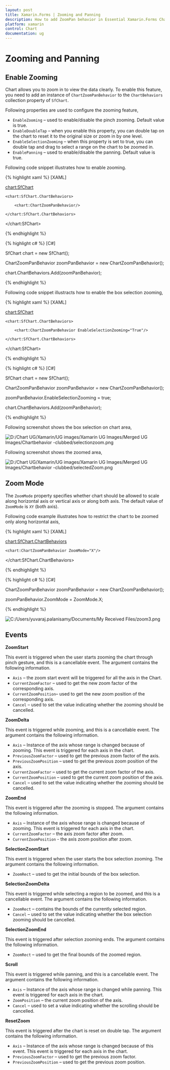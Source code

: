 ```yaml
---
layout: post
title: Xamarin.Forms | Zooming and Panning
description: How to add ZoomPan behavior in Essential Xamarin.Forms Chart
platform: xamarin
control: Chart
documentation: ug
---
```


# Zooming and Panning

## Enable Zooming

Chart allows you to zoom in to view the data clearly. To enable this feature, you need to add an instance of `ChartZoomPanBehavior` to the `ChartBehaviors` collection property of `SfChart`.

Following properties are used to configure the zooming feature,

* `EnableZooming` – used to enable/disable the pinch zooming. Default value is true. 
* `EnableDoubleTap` – when you enable this property, you can double tap on the chart to reset it to the original size or zoom in by one level.
* `EnableSelectionZooming` – when this property is set to true, you can double tap and drag to select a range on the chart to be zoomed in.
* `EnablePanning` – used to enable/disable the panning. Default value is true.

Following code snippet illustrates how to enable zooming.

{% highlight xaml %}
[XAML]

<chart:SfChart>

	<chart:SfChart.ChartBehaviors>
	
		<chart:ChartZoomPanBehavior/>
		
	</chart:SfChart.ChartBehaviors>
	
</chart:SfChart>

{% endhighlight %}

{% highlight c# %}
[C#]

SfChart chart = new SfChart();

ChartZoomPanBehavior zoomPanBehavior = new ChartZoomPanBehavior();

chart.ChartBehaviors.Add(zoomPanBehavior);

{% endhighlight %}

Following code snippet illustracts how to enable the box selection zooming,

{% highlight xaml %}
[XAML]

<chart:SfChart>

	<chart:SfChart.ChartBehaviors>

		<chart:ChartZoomPanBehavior EnableSelectionZooming="True"/>

	</chart:SfChart.ChartBehaviors>

</chart:SfChart>

{% endhighlight %}

{% highlight c# %}
[C#]

SfChart chart = new SfChart();

ChartZoomPanBehavior zoomPanBehavior = new ChartZoomPanBehavior();

zoomPanBehavior.EnableSelectionZooming = true;

chart.ChartBehaviors.Add(zoomPanBehavior);

{% endhighlight %}

Following screenshot shows the box selection on chart area,

![D:/Chart UG/Xamarin/UG images/Xamarin UG Images/Merged UG Images/Chartbehavior -clubbed/selectionzoom.png](zoompan_images/zoompan_img1.png)


Following screenshot shows the zoomed area,

![D:/Chart UG/Xamarin/UG images/Xamarin UG Images/Merged UG Images/Chartbehavior -clubbed/selectedZoom.png](zoompan_images/zoompan_img2.png)

## Zoom Mode

The `ZoomMode` property specifies whether chart should be allowed to scale along horizontal axis or vertical axis or along both axis. The default value of `ZoomMode` is `XY` (both axis).

Following code example illustrates how to restrict the chart to be zoomed only along horizontal axis,

{% highlight xaml %}
[XAML]

<chart:SfChart.ChartBehaviors>

	<chart:ChartZoomPanBehavior ZoomMode="X"/>

</chart:SfChart.ChartBehaviors>

{% endhighlight %}

{% highlight c# %}
[C#]

ChartZoomPanBehavior zoomPanBehavior = new ChartZoomPanBehavior();

zoomPanBehavior.ZoomMode = ZoomMode.X;

{% endhighlight %}

![C:/Users/yuvaraj.palanisamy/Documents/My Received Files/zoom3.png](zoompan_images/zoompan_img3.png)

## Events

**ZoomStart**

This event is triggered when the user starts zooming the chart through pinch gesture, and this is a cancellable event. The argument contains the following information.

* `Axis` – the zoom start event will be triggered for all the axis in the Chart.
* `CurrentZoomFactor` – used to get the new zoom factor of the corresponding axis.
* `CurrentZoomPosition`– used to get the new zoom position of the corresponding axis.
* `Cancel` – used to set the value indicating whether the zooming should be cancelled.

**ZoomDelta**

This event is triggered while zooming, and this is a cancellable event. The argument contains the following information.

* `Axis` – Instance of the axis whose range is changed because of zooming. This event is triggered for each axis in the chart.
* `PreviousZoomFactor` – used to get the previous zoom factor of the axis.
* `PreviousZoomPosition` – used to get the previous zoom position of the axis.
* `CurrentZoomFactor` – used to get the current zoom factor of the axis.
* `CurrentZoomPosition` – used to get the current zoom position of the axis.
* `Cancel` – used to set the value indicating whether the zooming should be cancelled.

**ZoomEnd**

This event is triggered after the zooming is stopped. The argument contains the following information.

* `Axis` – Instance of the axis whose range is changed because of zooming. This event is triggered for each axis in the chart.
* `CurrentZoomFactor` – the axis zoom factor after zoom.
* `CurrentZoomPosition` - the axis zoom position after zoom.

**SelectionZoomStart**

This event is triggered when the user starts the box selection zooming. The argument contains the following information.

* `ZoomRect` – used to get the initial bounds of the box selection.

**SelectionZoomDelta**

This event is triggered while selecting a region to be zoomed, and this is a cancellable event. The argument contains the following information.

* `ZoomRect` – contains the bounds of the currently selected region.
* `Cancel` – used to set the value indicating whether the box selection zooming should be cancelled.

**SelectionZoomEnd**

This event is triggered after selection zooming ends. The argument contains the following information.

* `ZoomRect` – used to get the final bounds of the zoomed region.

**Scroll**

This event is triggered while panning, and this is a cancellable event. The argument contains the following information.

* `Axis` – Instance of the axis whose range is changed while panning. This event is triggered for each axis in the chart.
* `ZoomPosition` – the current zoom position of the axis.
* `Cancel` – used to set a value indicating whether the scrolling should be cancelled.

**ResetZoom**

This event is triggered after the chart is reset on double tap. The argument contains the following information.

* `Axis` – Instance of the axis whose range is changed because of this event. This event is triggered for each axis in the chart.
* `PreviousZoomFactor` – used to get the previous zoom factor.
* `PreviousZoomPosition` – used to get the previous zoom position.